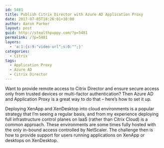```yaml
---
id: 5481
title: Publish Citrix Director with Azure AD Application Proxy
date: 2017-07-05T18:26:01+10:00
author: Aaron Parker
layout: post
guid: http://stealthpuppy.com/?p=5481
permalink: /?p=5481
layers:
  - 'a:1:{s:9:"video-url";s:0:"";}'
categories:
  - Citrix
tags:
  - Application Proxy
  - Azure AD
  - Citrix Director
---
```

Want to provide remote access to Citrix Director and ensure secure access only from trusted devices or multi-factor authentication? Then Azure AD and Application Proxy is a great way to do that &#8211; here&#8217;s how to set it up.

Deploying XenApp and XenDesktop into cloud environments is a popular strategy that I&#8217;m seeing a regular basis, and from my experience deploying full infrastructure control planes on IaaS (rather than Citrix Cloud) is a common approach. These environments are some times fully hosted with the only in-bound access controlled by NetScaler. The challenge then is how to provide support for users running applications on XenApp or desktops on XenDesktop.